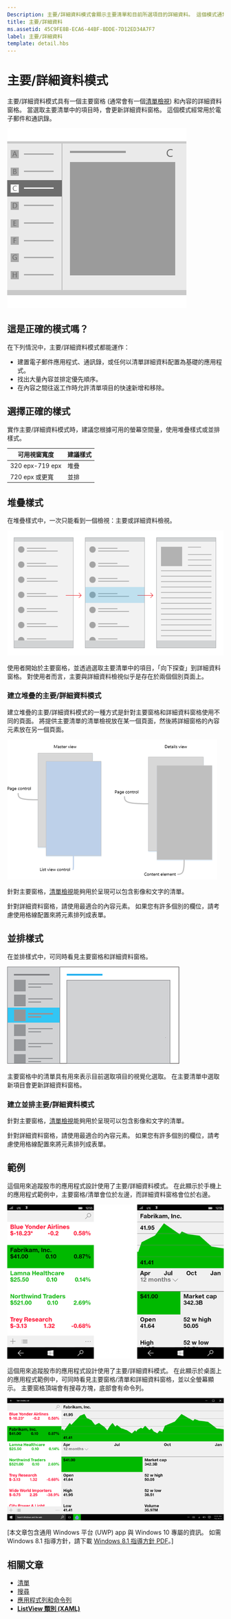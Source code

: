 ```yaml
---
Description: 主要/詳細資料模式會顯示主要清單和目前所選項目的詳細資料。 這個模式通常用於電子郵件和連絡人清單/通訊錄。
title: 主要/詳細資料
ms.assetid: 45C9FE8B-ECA6-44BF-8DDE-7D12ED34A7F7
label: 主要/詳細資料
template: detail.hbs
---
```

# 主要/詳細資料模式

主要/詳細資料模式具有一個主要窗格 (通常會有一個[清單檢視](lists.md)) 和內容的詳細資料窗格。 當選取主要清單中的項目時，會更新詳細資料窗格。 這個模式經常用於電子郵件和通訊錄。

![主要/詳細資料模式的範例](images/HIGSecOne_MasterDetail.png)

## 這是正確的模式嗎？

在下列情況中，主要/詳細資料模式都能運作：

-   建置電子郵件應用程式、通訊錄，或任何以清單詳細資料配置為基礎的應用程式。
-   找出大量內容並排定優先順序。
-   在內容之間往返工作時允許清單項目的快速新增和移除。

## 選擇正確的樣式

實作主要/詳細資料模式時，建議您根據可用的螢幕空間量，使用堆疊樣式或並排樣式。

| 可用視窗寬度 | 建議樣式 |
|------------------------|-------------------|
| 320 epx-719 epx        | 堆疊           |
| 720 epx 或更寬       | 並排      |

 
## 堆疊樣式

在堆疊樣式中，一次只能看到一個檢視：主要或詳細資料檢視。

![堆疊模式中的主要詳細資料](images/patterns-md-stacked.png)

使用者開始於主要窗格，並透過選取主要清單中的項目，「向下探查」到詳細資料窗格。 對使用者而言，主要與詳細資料檢視似乎是存在於兩個個別頁面上。

### 建立堆疊的主要/詳細資料模式

建立堆疊的主要/詳細資料模式的一種方式是針對主要窗格和詳細資料窗格使用不同的頁面。 將提供主要清單的清單檢視放在某一個頁面，然後將詳細窗格的內容元素放在另一個頁面。

![堆疊樣式主要詳細資料的組件](images/patterns-md-stacked-parts.png)

針對主要窗格，[清單檢視](lists.md)能夠用於呈現可以包含影像和文字的清單。

針對詳細資料窗格，請使用最適合的內容元素。 如果您有許多個別的欄位，請考慮使用格線配置來將元素排列成表單。

## 並排樣式

在並排樣式中，可同時看見主要窗格和詳細資料窗格。

![主要/詳細資料模式](images/patterns-masterdetail-400x227.png)

主要窗格中的清單具有用來表示目前選取項目的視覺化選取。 在主要清單中選取新項目會更新詳細資料窗格。

### 建立並排主要/詳細資料模式

針對主要窗格，[清單檢視](lists.md)能夠用於呈現可以包含影像和文字的清單。

針對詳細資料窗格，請使用最適合的內容元素。 如果您有許多個別的欄位，請考慮使用格線配置來將元素排列成表單。

## 範例

這個用來追蹤股市的應用程式設計使用了主要/詳細資料模式。 在此顯示於手機上的應用程式範例中，主要窗格/清單會位於左邊，而詳細資料窗格會位於右邊。

![手機上使用主要/詳細資料模式的應用程式範例](images/uap-finance-phone-masterdetails-600.png)

這個用來追蹤股市的應用程式設計使用了主要/詳細資料模式。 在此顯示於桌面上的應用程式範例中，可同時看見主要窗格/清單和詳細資料窗格，並以全螢幕顯示。 主要窗格頂端會有搜尋方塊，底部會有命令列。

![桌面上使用主要/詳細資料模式的 app 範例](images/uap-finance-desktop700.png)

\[本文章包含通用 Windows 平台 (UWP) app 與 Windows 10 專屬的資訊。 如需 Windows 8.1 指導方針，請下載 [Windows 8.1 指導方針 PDF](https://go.microsoft.com/fwlink/p/?linkid=258743)。\]

## 相關文章

- [清單](lists.md)
- [搜尋](search.md)
- [應用程式列和命令列](app-bars.md)
- [**ListView 類別 (XAML)**](https://msdn.microsoft.com/library/windows/apps/br242878)


<!--HONumber=Mar16_HO1-->


